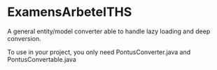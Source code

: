 # ExamensArbeteITHS
A general entity/model converter able to handle lazy loading and deep conversion.

To use in your project, you only need PontusConverter.java and PontusConvertable.java
